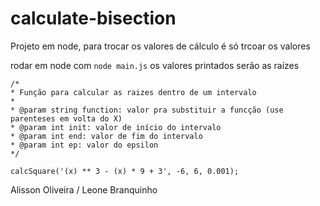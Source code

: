 # calculate-bisection

Projeto em node, para trocar os valores de cálculo é só trcoar os valores

rodar em node com ```node main.js``` os valores printados serão as raízes


```
/*
* Função para calcular as raizes dentro de um intervalo
*
* @param string function: valor pra substituir a funcção (use parenteses em volta do X)
* @param int init: valor de início do intervalo
* @param int end: valor de fim do intervalo
* @param int ep: valor do epsilon
*/

calcSquare('(x) ** 3 - (x) * 9 + 3', -6, 6, 0.001);
```
  
Alisson Oliveira / Leone Branquinho
